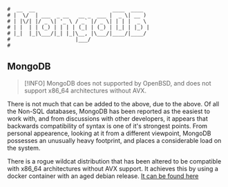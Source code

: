 ```text
#  __  __                         ____  ____
# |  \/  | ___  _ __   __ _  ___ |  _ \| __ )
# | |\/| |/ _ \| '_ \ / _` |/ _ \| | | |  _ \
# | |  | | (_) | | | | (_| | (_) | |_| | |_) |
# |_|  |_|\___/|_| |_|\__, |\___/|____/|____/
#                     |___/
#
```

MongoDB
--------

> [!INFO]
> MongoDB does not supported by OpenBSD, and does not support x86_64 architectures without AVX.

There is not much that can be added to the above, due to the above. Of all the Non-SQL databases, MongoDB has
been reported as the easiest to work with, and from discussions with other developers, it appears that
backwards compatibility of syntax is one of it's strongest points. From personal appearence, looking at it
from a different viewpoint, MongoDB possesses an unusually heavy footprint, and places a considerable load on
the system.

There is a rogue wildcat distribution that has been altered to be compatible with x86_64 architectures without
AVX support. It achieves this by using a docker container with an aged debian release. [It can be found
here](https://github.com/GermanAizek/mongodb-without-avx)
